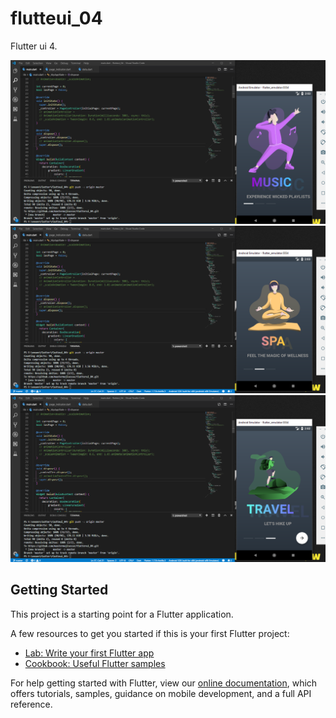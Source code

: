 # flutteui_04

Flutter ui 4.
 
 ![alt text](https://github.com/mastermajisosse/flutterui_04/blob/master/assets/3.PNG)
 ![alt text](https://github.com/mastermajisosse/flutterui_04/blob/master/assets/2.PNG)
 ![alt text](https://github.com/mastermajisosse/flutterui_04/blob/master/assets/1.PNG)

## Getting Started

This project is a starting point for a Flutter application.

A few resources to get you started if this is your first Flutter project:

- [Lab: Write your first Flutter app](https://flutter.dev/docs/get-started/codelab)
- [Cookbook: Useful Flutter samples](https://flutter.dev/docs/cookbook)

For help getting started with Flutter, view our
[online documentation](https://flutter.dev/docs), which offers tutorials,
samples, guidance on mobile development, and a full API reference.
